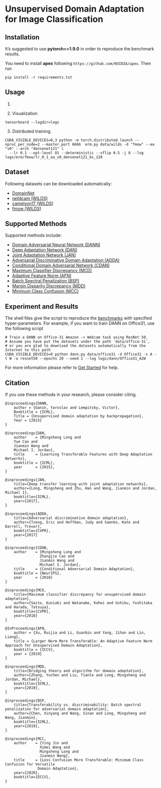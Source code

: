 # Unsupervised Domain Adaptation for Image Classification

## Installation
It’s suggested to use **pytorch==1.9.0** in order to reproduce the benchmark results.

You need to install **apex** following ``https://github.com/NVIDIA/apex``.
Then run
```
pip install -r requirements.txt
```

## Usage

1. 

2. Visualization
```
tensorboard --logdir=logs
```

3. Distributed training.

```
CUDA_VISIBLE_DEVICES=0,3 python -m torch.distributed.launch --nproc_per_node=2 --master_port 6666  erm.py data/wilds -d "fmow" --aa "v0" --arch "densenet121" \
  --lr 0.1 --opt-level O1 --deterministic --vflip 0.5 -j 8 --log logs/erm/fmow/lr_0_1_aa_v0_densenet121_bs_128
```

## Dataset

Following datasets can be downloaded automatically:
- [DomainNet](http://ai.bu.edu/M3SDA/)
- [iwildcam (WILDS)](https://wilds.stanford.edu/datasets/)
- [camelyon17 (WILDS)](https://wilds.stanford.edu/datasets/)
- [fmow (WILDS)](https://wilds.stanford.edu/datasets/)

## Supported Methods

Supported methods include:

- [Domain Adversarial Neural Network (DANN)](https://arxiv.org/abs/1505.07818)
- [Deep Adaptation Network (DAN)](https://arxiv.org/pdf/1502.02791)
- [Joint Adaptation Network (JAN)](https://arxiv.org/abs/1605.06636)
- [Adversarial Discriminative Domain Adaptation (ADDA)](https://arxiv.org/pdf/1702.05464.pdf)
- [Conditional Domain Adversarial Network (CDAN)](https://arxiv.org/abs/1705.10667)
- [Maximum Classifier Discrepancy (MCD)](https://arxiv.org/abs/1712.02560)
- [Adaptive Feature Norm (AFN)](https://arxiv.org/pdf/1811.07456v2.pdf)
- [Batch Spectral Penalization (BSP)](http://ise.thss.tsinghua.edu.cn/~mlong/doc/batch-spectral-penalization-icml19.pdf)
- [Margin Disparity Discrepancy (MDD)](https://arxiv.org/abs/1904.05801)
- [Minimum Class Confusion (MCC)](https://arxiv.org/abs/1912.03699)

## Experiment and Results

The shell files give the script to reproduce the [benchmarks](/docs/dalib/benchmarks/image_classification.rst) with specified hyper-parameters.
For example, if you want to train DANN on Office31, use the following script

```shell script
# Train a DANN on Office-31 Amazon -> Webcam task using ResNet 50.
# Assume you have put the datasets under the path `data/office-31`, 
# or you are glad to download the datasets automatically from the Internet to this path
CUDA_VISIBLE_DEVICES=0 python dann.py data/office31 -d Office31 -s A -t W -a resnet50 --epochs 20 --seed 1 --log logs/dann/Office31_A2W
```

For more information please refer to [Get Started](/docs/get_started/quickstart.rst) for help.


## Citation
If you use these methods in your research, please consider citing.

```
@inproceedings{DANN,
    author = {Ganin, Yaroslav and Lempitsky, Victor},
    Booktitle = {ICML},
    Title = {Unsupervised domain adaptation by backpropagation},
    Year = {2015}
}

@inproceedings{DAN,
    author    = {Mingsheng Long and
    Yue Cao and
    Jianmin Wang and
    Michael I. Jordan},
    title     = {Learning Transferable Features with Deep Adaptation Networks},
    booktitle = {ICML},
    year      = {2015},
}

@inproceedings{JAN,
    title={Deep transfer learning with joint adaptation networks},
    author={Long, Mingsheng and Zhu, Han and Wang, Jianmin and Jordan, Michael I},
    booktitle={ICML},
    year={2017},
}

@inproceedings{ADDA,
    title={Adversarial discriminative domain adaptation},
    author={Tzeng, Eric and Hoffman, Judy and Saenko, Kate and Darrell, Trevor},
    booktitle={CVPR},
    year={2017}
}

@inproceedings{CDAN,
    author    = {Mingsheng Long and
                Zhangjie Cao and
                Jianmin Wang and
                Michael I. Jordan},
    title     = {Conditional Adversarial Domain Adaptation},
    booktitle = {NeurIPS},
    year      = {2018}
}

@inproceedings{MCD,
    title={Maximum classifier discrepancy for unsupervised domain adaptation},
    author={Saito, Kuniaki and Watanabe, Kohei and Ushiku, Yoshitaka and Harada, Tatsuya},
    booktitle={CVPR},
    year={2018}
}

@InProceedings{AFN,
    author = {Xu, Ruijia and Li, Guanbin and Yang, Jihan and Lin, Liang},
    title = {Larger Norm More Transferable: An Adaptive Feature Norm Approach for Unsupervised Domain Adaptation},
    booktitle = {ICCV},
    year = {2019}
}

@inproceedings{MDD,
    title={Bridging theory and algorithm for domain adaptation},
    author={Zhang, Yuchen and Liu, Tianle and Long, Mingsheng and Jordan, Michael},
    booktitle={ICML},
    year={2019},
}

@inproceedings{BSP,
    title={Transferability vs. discriminability: Batch spectral penalization for adversarial domain adaptation},
    author={Chen, Xinyang and Wang, Sinan and Long, Mingsheng and Wang, Jianmin},
    booktitle={ICML},
    year={2019},
}

@inproceedings{MCC,
    author    = {Ying Jin and
                Ximei Wang and
                Mingsheng Long and
                Jianmin Wang},
    title     = {Less Confusion More Transferable: Minimum Class Confusion for Versatile
               Domain Adaptation},
    year={2020},
    booktitle={ECCV},
}
```
